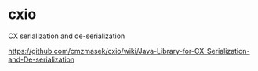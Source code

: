 # cxio
CX serialization and de-serialization

https://github.com/cmzmasek/cxio/wiki/Java-Library-for-CX-Serialization-and-De-serialization
